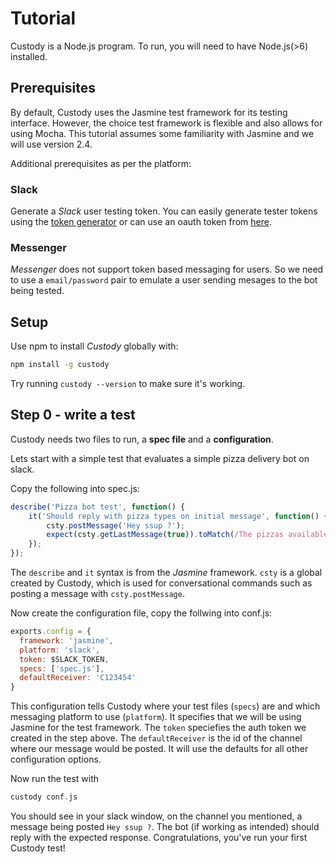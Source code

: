 # Tutorial

Custody is a Node.js program. To run, you will need to have Node.js(>6) installed.

## Prerequisites


By default, Custody uses the Jasmine test framework for its testing interface. However, the choice test framework is flexible and also allows for using Mocha. This tutorial assumes some familiarity with Jasmine and we will use version 2.4.

Additional prerequisites as per the platform:

### Slack

Generate a _Slack_ user testing token. You can easily generate tester tokens using the [token generator](https://api.slack.com/custom-integrations/legacy-tokens)
or can use an oauth token from [here](https://api.slack.com/docs/oauth).

### Messenger

_Messenger_ does not support token based messaging for users. So we need
to use a `email/password` pair to emulate a user sending mesages to the bot being
tested. 

## Setup

Use npm to install _Custody_ globally with:

```sh
npm install -g custody
```

Try running `custody --version` to make sure it's working.

## Step 0 - write a test

Custody needs two files to run, a **spec file** and a **configuration**.

Lets start with a simple test that evaluates a simple pizza delivery bot on slack.

Copy the following into spec.js:
```javascript
describe('Pizza bot test', function() {
    it('Should reply with pizza types on initial message', function() {
        csty.postMessage('Hey ssup ?');
        expect(csty.getLastMessage(true)).toMatch(/The pizzas available are.*/);
    });
});
```
The `describe` and `it` syntax is from the *Jasmine* framework. `csty` is a global created by Custody, which is used for conversational commands such as posting a message with `csty.postMessage`.

Now create the configuration file, copy the follwing into conf.js:
```javascript
exports.config = {
  framework: 'jasmine',
  platform: 'slack',
  token: $SLACK_TOKEN,
  specs: ['spec.js'],
  defaultReceiver: 'C123454'
}
```
This configuration tells Custody where your test files (`specs`) are and which messaging platform to use (`platform`). It specifies that we will be using Jasmine for the test framework. The `token` speciefies the auth token we created in the step above. The `defaultReceiver` is the id of the channel where our message would be posted. It will use the defaults for all other configuration options.

Now run the test with
```haskell
custody conf.js
```

You should see in your slack window, on the channel you mentioned, a message being posted `Hey ssup ?`. The bot (if working as intended) should reply with the expected response. Congratulations, you've run your first Custody test!

